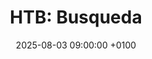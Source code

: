 ---
layout: post
title:  "HTB: Busqueda"
date:   2025-08-03 09:00:00 +0100
categories: htb linux
tags: htb
---